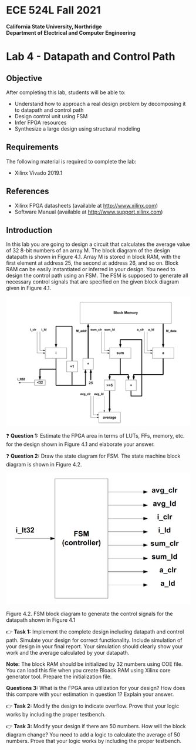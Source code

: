 # ECE 524L Fall 2021
**California State University, Northridge**  
**Department of Electrical and Computer Engineering**  

# Lab 4 - Datapath and Control Path

## Objective

After completing this lab, students will be able to:
- Understand how to approach a real design problem by decomposing it to datapath and control path
- Design control unit using FSM
- Infer FPGA resources
- Synthesize a large design using structural modeling

## Requirements

The following material is required to complete the lab:
- Xilinx Vivado 2019.1

## References

- Xilinx FPGA datasheets (available at http://www.xilinx.com)
- Software Manual (available at http://www.support.xilinx.com)

## Introduction

In this lab you are going to design a circuit that calculates the average value of 32 8-bit numbers of an array M. The block diagram of the design datapath is shown in Figure 4.1. Array M is stored in block RAM, with the first element at address 25, the second at address 26, and so on. Block RAM can be easily instantiated or inferred in your design. You need to design the control path using an FSM. The FSM is supposed to generate all necessary control signals that are specified on the given block diagram given in Figure 4.1. 

![Figure 4.1. Datapath capable of computing the average of 32 elements of an array stored in memory](./img/lab4_diagram_1.png)

:question: **Question 1:** Estimate the FPGA area in terms of LUTs, FFs, memory, etc. for the design shown in Figure 4.1 and elaborate your answer.

:question: **Question 2:** Draw the state diagram for FSM. The state machine block diagram is shown in Figure 4.2. 

![FSM block diagram to generate the control signals for the datapath shown in Figure 4.1](./img/lab4_diagram_2.png)

Figure 4.2. FSM block diagram to generate the control signals for the datapath shown in Figure 4.1

:point_right: **Task 1:** Implement the complete design including datapath and control path. Simulate your design for correct functionality. Include simulation of your design in your final report. Your simulation should clearly show your work and the average calculated by your datapath.

**Note:** The block RAM should be initialized by 32 numbers using COE file. You can load this file when you create Bloack RAM using Xilinx core generator tool. Prepare the initialization file.

**Questions 3:** What is the FPGA area utilization for your design? How does this compare with your estimation in question 1? Explain your answer.


:point_right: **Task 2:** Modify the design to indicate overflow. Prove that your logic works by including the proper testbench. 

:point_right: **Task 3:** Modify your design if there are 50 numbers. How will the block diagram change? You need to add a logic to calculate the average of 50 numbers. Prove that your logic works by including the proper testbench.
